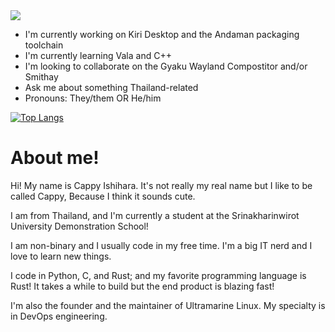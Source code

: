 <a rel="me" href="https://ordinary.cafe/@korewaChino">
  <img src="https://img.shields.io/badge/Mastodon-7289da?logo=Mastodon&logoColor=white" />
</a>

- I'm currently working on Kiri Desktop and the Andaman packaging toolchain
- I'm currently learning Vala and C++
- I'm looking to collaborate on the Gyaku Wayland Compostitor and/or Smithay
- Ask me about something Thailand-related
- Pronouns: They/them OR He/him

[![Top Langs](https://github-readme-stats.vercel.app/api/top-langs?username=korewaChino&layout=compact&langs_count=12)](https://github.com/anuraghazra/github-readme-stats)

# About me!

Hi! My name is Cappy Ishihara. It's not really my real name but I like to be called Cappy, Because I think it sounds cute.

I am from Thailand, and I'm currently a student at the Srinakharinwirot University Demonstration School!

I am non-binary and I usually code in my free time. I'm a big IT nerd and I love to learn new things.

I code in Python, C, and Rust; and my favorite programming language is Rust! It takes a while to build but the end product is blazing fast!

I'm also the founder and the maintainer of Ultramarine Linux. My specialty is in DevOps engineering.

